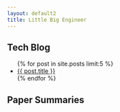 ```yaml
---
layout: default2
title: Little Big Engineer
---
```



## Tech Blog

<ul>
  {% for post in site.posts limit:5 %}
    <li>
      <a href="{{ post.url }}">{{ post.title }}</a>
    </li>
  {% endfor %}
</ul>


## Paper Summaries
